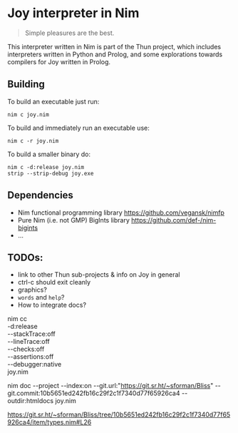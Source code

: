 # Joy interpreter in Nim

> Simple pleasures are the best.

This interpreter written in Nim is part of the Thun project, which
includes interpreters written in Python and Prolog, and some explorations
towards compilers for Joy written in Prolog.


## Building

To build an executable just run:

    nim c joy.nim

To build and immediately run an executable use:

    nim c -r joy.nim

To build a smaller binary do:

    nim c -d:release joy.nim
    strip --strip-debug joy.exe


## Dependencies

- Nim functional programming library https://github.com/vegansk/nimfp
- Pure Nim (i.e. not GMP) BigInts library https://github.com/def-/nim-bigints
- ... 


## TODOs:

- link to other Thun sub-projects & info on Joy in general
- ctrl-c should exit cleanly
- graphics?
- `words` and `help`?
- How to integrate docs?


nim cc \
-d:release \
--stackTrace:off \
--lineTrace:off \
--checks:off \
--assertions:off \
--debugger:native \
joy.nim

nim doc --project --index:on --git.url:"https://git.sr.ht/~sforman/Bliss" --git.commit:10b5651ed242fb16c29f2c1f7340d77f65926ca4 --outdir:htmldocs joy.nim

https://git.sr.ht/~sforman/Bliss/tree/10b5651ed242fb16c29f2c1f7340d77f65926ca4/item/types.nim#L26
